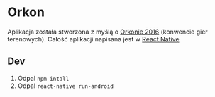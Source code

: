 # Orkon

Aplikacja została stworzona z myślą o [Orkonie 2016](http://orkon.org) (konwencie gier terenowych).
Całość aplikacji napisana jest w [React Native](https://facebook.github.io/react-native/) 

## Dev

1. Odpal `npm intall`
2. Odpal `react-native run-android`
